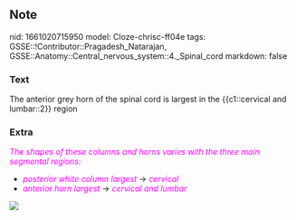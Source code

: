 ## Note
nid: 1661020715950
model: Cloze-chrisc-ff04e
tags: GSSE::!Contributor::Pragadesh_Natarajan, GSSE::Anatomy::Central_nervous_system::4._Spinal_cord
markdown: false

### Text
The anterior grey horn of the spinal cord is largest in the {{c1::cervical and lumbar::2}} region

### Extra
<div>
  <font color="#FC02FF"><i>The shapes of these columns and horns
  varies with the three main segmental regions:</i></font>
</div>
<div>
  <ul>
    <li><font color="#FC02FF"><i>posterior white column
    largest</i></font> → <i style="color: rgb(252, 2,
    255);">cervical</i>
    <li><font color="#FC02FF"><i>anterior horn largest</i></font> →
    <i style="color: rgb(252, 2, 255);">cervical and lumbar</i>
  </ul>
  <div><img src=
  "paste-7e7ea71e07b080ba18df498cfea56791661ec77a.jpg"></div>
</div>
